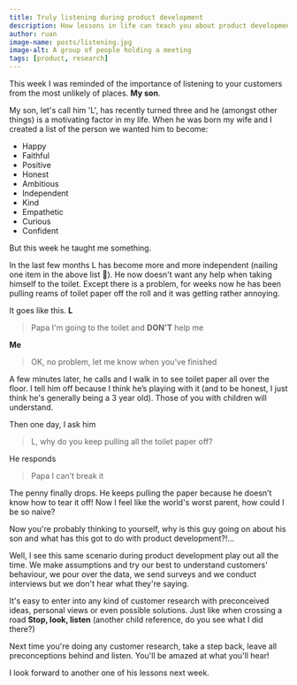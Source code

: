 ```yaml
---
title: Truly listening during product development
description: How lessons in life can teach you about product development; listening to more than you ever expected.
author: ruan
image-name: posts/listening.jpg
image-alt: A group of people holding a meeting
tags: [product, research]
---
```


This week I was reminded of the importance of listening to your customers from the most unlikely of places. **My son**.

My son, let's call him 'L', has recently turned three and he (amongst other things) is a motivating factor in my life. When he was born my wife and I created a list of the person we wanted him to become:

- Happy
- Faithful
- Positive
- Honest
- Ambitious
- Independent
- Kind
- Empathetic
- Curious
- Confident

But this week he taught me something.

In the last few months L has become more and more independent (nailing one item in the above list 💪). He now doesn't want any help when taking himself to the toilet. Except there is a problem, for weeks now he has been pulling reams of toilet paper off the roll and it was getting rather annoying.

It goes like this. **L**

> Papa I'm going to the toilet and **DON'T** help me

**Me**

> OK, no problem, let me know when you've finished

A few minutes later, he calls and I walk in to see toilet paper all over the floor. I tell him off because I think he’s playing with it (and to be honest, I just think he's generally being a 3 year old). Those of you with children will understand.

Then one day, I ask him

> L, why do you keep pulling all the toilet paper off?

He responds

> Papa I can’t break it

The penny finally drops. He keeps pulling the paper because he doesn’t know how to tear it off! Now I feel like the world's worst parent, how could I be so naive?

Now you're probably thinking to yourself, why is this guy going on about his son and what has this got to do with product development?!...

Well, I see this same scenario during product development play out all the time. We make assumptions and try our best to understand customers' behaviour, we pour over the data, we send surveys and we conduct interviews but we don't hear what they're saying.

It's easy to enter into any kind of customer research with preconceived ideas, personal views or even possible solutions. Just like when crossing a road **Stop, look, listen** (another child reference, do you see what I did there?)

Next time you're doing any customer research, take a step back, leave all preconceptions behind and listen. You'll be amazed at what you'll hear!

I look forward to another one of his lessons next week.
